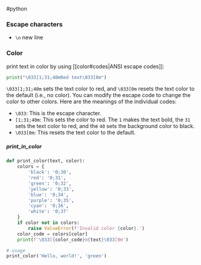 #python 
### Escape characters
- `\n`  new line

### Color
print text in color by using [[color#codes|ANSI escape codes]]:
```python
print("\033[1;31;40mRed text\033[0m")
```
`\033[1;31;40m` sets the text color to red, and `\033[0m` resets the text color to the default (i.e., no color). You can modify the escape code to change the color to other colors. Here are the meanings of the individual codes:

-   `\033`: This is the escape character.
-   `[1;31;40m`: This sets the color to red. The `1` makes the text bold, the `31` sets the text color to red, and the `40` sets the background color to black.
-   `\033[0m`: This resets the text color to the default.

##### print_in_color
```python
def print_color(text, color):
    colors = {
        'black': '0;30',
        'red': '0;31',
        'green': '0;32',
        'yellow': '0;33',
        'blue': '0;34',
        'purple': '0;35',
        'cyan': '0;36',
        'white': '0;37'
    }
    if color not in colors:
        raise ValueError(f'Invalid color {color}.')
    color_code = colors[color]
    print(f'\033[{color_code}m{text}\033[0m')

# usage
print_color('Hello, world!', 'green')
```

